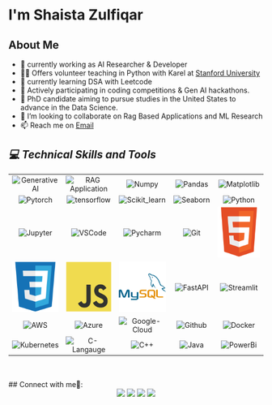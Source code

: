 <h1>I'm Shaista Zulfiqar</h1>

<h2>About Me</h2>

- 🔭 currently working as AI Researcher & Developer
- 👨‍🏫 Offers volunteer teaching in Python with Karel at <a href="https://www.linkedin.com/feed/update/urn:li:activity:7186485415325876225/">Stanford University</a>
- 🌱 currently learning DSA with Leetcode
- 🌱 Actively participating in coding competitions & Gen AI hackathons.
- 🌱 PhD candidate aiming to pursue studies in the United States to advance in the Data Science.
- 👯 I’m looking to collaborate on Rag Based Applications and ML Research
- 📫 Reach me on <a href="shaistazulfiqar61@gmail.com">Email</a>

<h2><i>💻 Technical Skills and Tools</i></h2>

<table width="100">

<tr>
    <td align='center'>
        <img src="https://eu-images.contentstack.com/v3/assets/blt6b0f74e5591baa03/bltfd36e68ac7a0f3b2/651b29bb3671b45abcc7e4c8/Generative_AI_(2).png?disable=upscale&width=1200&height=630&fit=crop" alt="Generative AI"  width="150px" height="100px">
    </td>
    <td align='center' width="190">
        <img src="https://admin.bentoml.com/uploads/simple_rag_workflow_091648ef39.png" alt="RAG Application"  width="150px" height="100px">
    </td>
    <td align='center'>
        <img src="https://encrypted-tbn0.gstatic.com/images?q=tbn:ANd9GcSMrTWz33b86nfIrgaW9jE_t-7VCcqJtjL-pg&s" alt="Numpy"  width="150px" height="100px">
    </td>
    <td align='center'>
        <img src="https://geo-python-site.readthedocs.io/en/latest/_images/pandas_logo.png" alt="Pandas"  width="150px" height="100px">
    </td>
     <td align='center'>
        <img src="https://d3mxt5v3yxgcsr.cloudfront.net/courses/18061/course_18061_image.png" alt="Matplotlib"  width="150px" height="100px">
    </td>
</tr>
 
<tr>
    <td align='center' width="190">
        <img src="https://pytorch.org/assets/images/pytorch-logo.png" alt="Pytorch" width="150px" height="100px">
    </td>
    <td align='center' width="190">
        <img src="https://www.vectorlogo.zone/logos/tensorflow/tensorflow-icon.svg" alt="tensorflow" width="150px" height="100px">
    </td>
     <td align='center' width="190">
        <img src="https://upload.wikimedia.org/wikipedia/commons/0/05/Scikit_learn_logo_small.svg" alt="Scikit_learn" width="150px" height="100px">
    </td>
     <td align='center' width="190">
        <img src="https://seaborn.pydata.org/_static/logo-wide-lightbg.svg" alt="Seaborn" width="150px" height="100px">
    </td>
     <td align='center' width="190">
        <img src="https://www.python.org/static/community_logos/python-logo.png" alt="Python" width="150px" height="100px">
    </td>
</tr>
<tr>
    <td align='center'>
        <img src="https://upload.wikimedia.org/wikipedia/commons/3/38/Jupyter_logo.svg" alt="Jupyter"  width="150px" height="100px">
    </td>
    <td align='center'>
        <img src="https://code.visualstudio.com/assets/images/code-stable.png" alt="VSCode"  width="150px" height="100px">
    </td>
    <td align='center'>
        <img src="https://resources.jetbrains.com/storage/products/company/brand/logos/PyCharm_icon.svg" alt="Pycharm"  width="150px" height="100px">
    </td>
    <td align='center'>
        <img src="https://git-scm.com/images/logos/downloads/Git-Icon-1788C.png" alt="Git"  width="150px" height="100px">
    </td>
    <td align='center'>
        <img src="https://raw.githubusercontent.com/devicons/devicon/master/icons/html5/html5-original.svg" alt="HTML"  width="150px" height="100px">
    </td>
</tr>
<tr>
    <td align='center'>
        <img src="https://raw.githubusercontent.com/devicons/devicon/master/icons/css3/css3-original.svg" alt="CSS"  width="150px" height="100px">
    </td>
    <td align='center'>
        <img src="https://raw.githubusercontent.com/devicons/devicon/master/icons/javascript/javascript-original.svg" alt="JS"  width="150px" height="100px">
    </td>
    <td align='center'>
        <img src="https://raw.githubusercontent.com/devicons/devicon/master/icons/mysql/mysql-original-wordmark.svg" alt="SQL"  width="150px" height="100px">
    </td>
    <td align='center'>
        <img src="https://raw.githubusercontent.com/tiangolo/fastapi/master/docs/img/icon-white.svg" alt="FastAPI"  width="150px" height="100px">
    </td>
    <td align='center'>
        <img src="https://upload.wikimedia.org/wikipedia/commons/thumb/1/10/Streamlit_logo_mark.svg/512px-Streamlit_logo_mark.svg.png" alt="Streamlit"  width="150px" height="100px">
    </td>
</tr>
<tr>
    <td align='center'>
        <img src="https://a0.awsstatic.com/libra-css/images/logos/aws_logo_smile_1200x630.png" alt="AWS"  width="150px" height="100px">
    </td>
    <td align='center'>
        <img src="https://upload.wikimedia.org/wikipedia/commons/a/a8/Microsoft_Azure_Logo.svg" alt="Azure"  width="150px" height="100px">
    </td>
    <td align='center'>
        <img src="https://upload.wikimedia.org/wikipedia/commons/5/5f/Google_Cloud_logo.svg" alt="Google-Cloud"  width="150px" height="100px">
    </td>
    <td align='center'>
        <img src="https://github.githubassets.com/images/modules/logos_page/GitHub-Mark.png" alt="Github"  width="150px" height="100px">
    </td>
    <td align='center'>
        <img src="https://www.docker.com/wp-content/uploads/2022/03/vertical-logo-monochromatic.png" alt="Docker"  width="150px" height="100px">
    </td>
</tr>
<tr>
    <td align='center'>
        <img src="https://upload.wikimedia.org/wikipedia/commons/3/39/Kubernetes_logo_without_workmark.svg" alt="Kubernetes"  width="150px" height="100px">
    </td>
    <td align='center'>
        <img src="https://upload.wikimedia.org/wikipedia/commons/1/18/C_Programming_Language.svg" alt="C-Langauge"  width="150px" height="100px">
    </td>
    <td align='center'>
        <img src="https://upload.wikimedia.org/wikipedia/commons/1/18/ISO_C%2B%2B_Logo.svg" alt="C++"  width="150px" height="100px">
    </td>
    <td align='center'>
        <img src="https://www.vectorlogo.zone/logos/java/java-icon.svg" alt="Java"  width="150px" height="100px">
    </td>
    <td align='center'>
        <img src="https://upload.wikimedia.org/wikipedia/commons/c/cf/New_Power_BI_Logo.svg" alt="PowerBi"  width="150px" height="100px">
    </td>
</tr>

</table>

<br />
<br />
## Connect with me🤝:
<div align="center">
    <a href="https://www.linkedin.com/in/shaistaz61/" target="_blank"><img src="https://img.shields.io/badge/-Shaista Zulfiqar-0077B5?style=flat&logo=Linkedin&logoColor=white"/></a>
    <a target="_blank" href="mailto:shaistazulfiqar61@gmail.com"><img src="https://img.shields.io/badge/-shaistazulfiqar61@gmail.com-D14836?style=flat&logo=Gmail&logoColor=white"/></a>
    <a href="https://leetcode.com/u/shaistadev7/" target="_blank"><img src="https://img.shields.io/badge/-Shaista Zulfiqar-FFA116?style=flat&logo=LeetCode&logoColor=white"/></a>
    <a href="https://lablab.ai/u/@ShaistaDev7" target="_blank"><img src="https://img.shields.io/badge/-LabLab Profile-3B5998?style=flat&logo=LabLab&logoColor=white"/></a>
</div>

